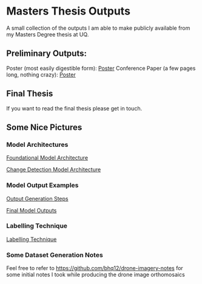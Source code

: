 # Masters Thesis Outputs

A small collection of the outputs I am able to make publicly available from my Masters Degree thesis at UQ.

## Preliminary Outputs:
Poster (most easily digestible form): [Poster](poster.pdf)
Conference Paper (a few pages long, nothing crazy): [Poster](poster.pdf)
## Final Thesis
If you want to read the final thesis please get in touch.

## Some Nice Pictures

### Model Architectures

[Foundational Model Architecture](/images/plant_detector_and_parkinsonia_classification_model.drawio.png)

[Change Detection Model Architecture](/images/simplified_two_model_inference_architecture.png)

### Model Output Examples

[Output Generation Steps](/images/red_green_change_label_generation.drawio.png)

[Final Model Outputs](/images/final_model_outputs.png)

### Labelling Technique

[Labelling Technique](/images/simplified_labelling_technique.drawio.png)

### Some Dataset Generation Notes

Feel free to refer to https://github.com/bhq12/drone-imagery-notes for some initial notes I took while producing the drone image orthomosaics
